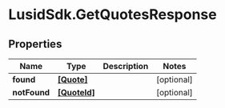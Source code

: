 # LusidSdk.GetQuotesResponse

## Properties
Name | Type | Description | Notes
------------ | ------------- | ------------- | -------------
**found** | [**[Quote]**](Quote.md) |  | [optional] 
**notFound** | [**[QuoteId]**](QuoteId.md) |  | [optional] 


